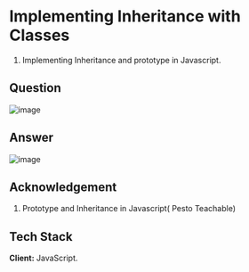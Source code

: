 
# Implementing Inheritance with Classes 
1. Implementing Inheritance and prototype in Javascript.

## Question
![image](https://user-images.githubusercontent.com/102906185/189481092-89d324a6-bf51-440c-884d-01aaac8f25e7.png)

## Answer 

![image](https://user-images.githubusercontent.com/102906185/189486715-3658ba68-abac-49f2-a7c9-6a8669cce3e7.png)

## Acknowledgement
1. Prototype and Inheritance in Javascript( Pesto Teachable)
## Tech Stack

**Client:** JavaScript.



